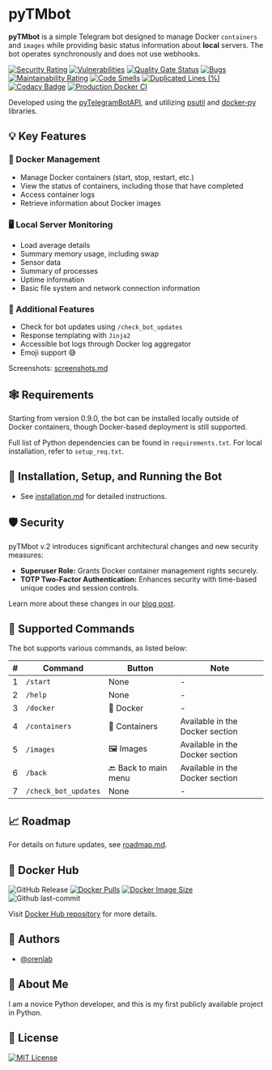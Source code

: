 # pyTMbot

**pyTMbot** is a simple Telegram bot designed to manage Docker `containers` and `images` while providing basic status
information about **local** servers. The bot operates synchronously and does not use webhooks.

[![Security Rating](https://sonarcloud.io/api/project_badges/measure?project=orenlab_pytmbot&metric=security_rating)](https://sonarcloud.io/summary/new_code?id=orenlab_pytmbot)
[![Vulnerabilities](https://sonarcloud.io/api/project_badges/measure?project=orenlab_pytmbot&metric=vulnerabilities)](https://sonarcloud.io/summary/new_code?id=orenlab_pytmbot)
[![Quality Gate Status](https://sonarcloud.io/api/project_badges/measure?project=orenlab_pytmbot&metric=alert_status)](https://sonarcloud.io/summary/new_code?id=orenlab_pytmbot)
[![Bugs](https://sonarcloud.io/api/project_badges/measure?project=orenlab_pytmbot&metric=bugs)](https://sonarcloud.io/summary/new_code?id=orenlab_pytmbot)
[![Maintainability Rating](https://sonarcloud.io/api/project_badges/measure?project=orenlab_pytmbot&metric=sqale_rating)](https://sonarcloud.io/summary/new_code?id=orenlab_pytmbot)
[![Code Smells](https://sonarcloud.io/api/project_badges/measure?project=orenlab_pytmbot&metric=code_smells)](https://sonarcloud.io/summary/new_code?id=orenlab_pytmbot)
[![Duplicated Lines (%)](https://sonarcloud.io/api/project_badges/measure?project=orenlab_pytmbot&metric=duplicated_lines_density)](https://sonarcloud.io/summary/new_code?id=orenlab_pytmbot)
[![Codacy Badge](https://app.codacy.com/project/badge/Grade/abe0314bb5c24cfda8db9c0a293d17c0)](https://app.codacy.com/gh/orenlab/pytmbot/dashboard?utm_source=gh&utm_medium=referral&utm_content=&utm_campaign=Badge_grade)
[![Production Docker CI](https://github.com/orenlab/pytmbot/actions/workflows/prod-docker-ci.yml/badge.svg)](https://github.com/orenlab/pytmbot/actions/workflows/prod-docker-ci.yml)

Developed using the [pyTelegramBotAPI](https://github.com/eternnoir/pyTelegramBotAPI), and
utilizing [psutil](https://github.com/giampaolo/psutil) and [docker-py](https://github.com/docker/docker-py) libraries.

## 💡 Key Features

### 🐳 Docker Management

- Manage Docker containers (start, stop, restart, etc.)
- View the status of containers, including those that have completed
- Access container logs
- Retrieve information about Docker images

### 🖥️ Local Server Monitoring

- Load average details
- Summary memory usage, including swap
- Sensor data
- Summary of processes
- Uptime information
- Basic file system and network connection information

### 🔖 Additional Features

- Check for bot updates using `/check_bot_updates`
- Response templating with `Jinja2`
- Accessible bot logs through Docker log aggregator
- Emoji support 😅

Screenshots: [screenshots.md](docs/screenshots.md)

## 🕸 Requirements

Starting from version 0.9.0, the bot can be installed locally outside of Docker containers, though Docker-based
deployment is still supported.

Full list of Python dependencies can be found in `requirements.txt`. For local installation, refer to `setup_req.txt`.

## 🔌 Installation, Setup, and Running the Bot

- See [installation.md](docs/installation.md) for detailed instructions.

## 🛡 Security

pyTMbot v.2 introduces significant architectural changes and new security measures:

- **Superuser Role:** Grants Docker container management rights securely.
- **TOTP Two-Factor Authentication:** Enhances security with time-based unique codes and session controls.

Learn more about these changes in our [blog post](#).

## 💢 Supported Commands

The bot supports various commands, as listed below:

| # | Command              | Button               | Note                            |
|---|----------------------|----------------------|---------------------------------|
| 1 | `/start`             | None                 | -                               |
| 2 | `/help`              | None                 | -                               |
| 3 | `/docker`            | 🐳 Docker            | -                               |
| 4 | `/containers`        | 🧰 Containers        | Available in the Docker section |
| 5 | `/images`            | 🖼️ Images           | Available in the Docker section |
| 6 | `/back`              | 🔙 Back to main menu | Available in the Docker section |
| 7 | `/check_bot_updates` | None                 | -                               |

## 📈 Roadmap

For details on future updates, see [roadmap.md](docs/roadmap.md).

## 🐋 Docker Hub

![GitHub Release](https://img.shields.io/github/v/release/orenlab/pytmbot)
[![Docker Pulls](https://badgen.net/docker/pulls/orenlab/pytmbot?icon=docker&label=pulls)](https://hub.docker.com/r/orenlab/pytmbot/)
[![Docker Image Size](https://badgen.net/docker/size/orenlab/pytmbot?icon=docker&label=image%20size)](https://hub.docker.com/r/orenlab/pytmbot/)
![Github last-commit](https://img.shields.io/github/last-commit/orenlab/pytmbot)

Visit [Docker Hub repository](https://hub.docker.com/r/orenlab/pytmbot) for more details.

## 🧬 Authors

- [@orenlab](https://github.com/orenlab)

## 🚀 About Me

I am a novice Python developer, and this is my first publicly available project in Python.

## 📜 License

[![MIT License](https://img.shields.io/badge/License-MIT-green.svg)](https://choosealicense.com/licenses/mit/)